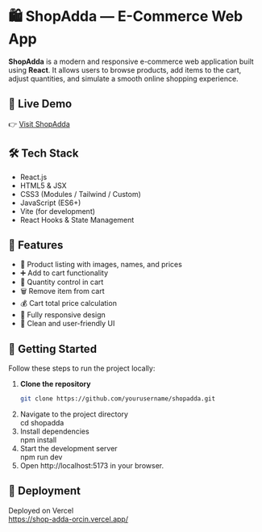 # 🛍️ ShopAdda — E-Commerce Web App

**ShopAdda** is a modern and responsive e-commerce web application built using **React**. It allows users to browse products, add items to the cart, adjust quantities, and simulate a smooth online shopping experience.

## 🔗 Live Demo

👉 [Visit ShopAdda](https://shop-adda-orcin.vercel.app/)

## 🛠️ Tech Stack

- React.js  
- HTML5 & JSX  
- CSS3 (Modules / Tailwind / Custom)  
- JavaScript (ES6+)  
- Vite (for development)  
- React Hooks & State Management

## 🛒 Features

- 🧾 Product listing with images, names, and prices  
- ➕ Add to cart functionality  
- 🔢 Quantity control in cart  
- 🗑️ Remove item from cart  
- 💰 Cart total price calculation  
- 📱 Fully responsive design  
- 🎨 Clean and user-friendly UI

## 🚀 Getting Started

Follow these steps to run the project locally:

1. **Clone the repository**
   ```bash
   git clone https://github.com/yourusername/shopadda.git
2. Navigate to the project directory </br>
cd shopadda  </br>
3. Install dependencies  </br>
npm install
4. Start the development server  </br>
npm run dev   </br>
5. Open http://localhost:5173 in your browser.

## 🚀 Deployment
Deployed on Vercel </br>
https://shop-adda-orcin.vercel.app/
